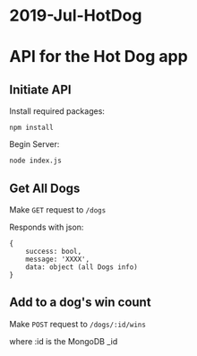 # 2019-Jul-HotDog

# API for the Hot Dog app

## Initiate API

Install required packages: 

    npm install

Begin Server:

    node index.js

## Get All Dogs

Make ```GET``` request to ```/dogs```

Responds with json:

    {
        success: bool,
        message: 'XXXX',
        data: object (all Dogs info)
    }

## Add to a dog's win count

Make ```POST``` request to ```/dogs/:id/wins```

where :id is the MongoDB _id

